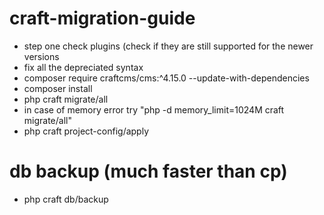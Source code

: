 # craft-migration-guide

- step one check plugins (check if they are still supported for the newer versions
- fix all the depreciated syntax
- composer require craftcms/cms:^4.15.0 --update-with-dependencies
- composer install
- php craft migrate/all
- in case of memory error try "php -d memory_limit=1024M craft migrate/all"
- php craft project-config/apply

  
# db backup (much faster than cp)
- php craft db/backup
